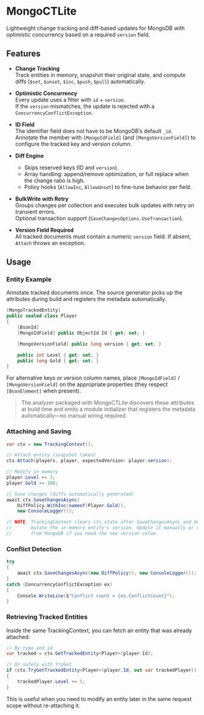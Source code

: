 # MongoCTLite

Lightweight change tracking and diff-based updates for MongoDB with optimistic concurrency based on a required `version` field.

## Features

- **Change Tracking**  
  Track entities in memory, snapshot their original state, and compute diffs (`$set`, `$unset`, `$inc`, `$push`, `$pull`) automatically.

- **Optimistic Concurrency**  
  Every update uses a filter with `id` + `version`.  
  If the `version` mismatches, the update is rejected with a `ConcurrencyConflictException`.

- **ID Field**  
  The identifier field does not have to be MongoDB’s default `_id`.  
  Annotate the member with `[MongoIdField]` (and `[MongoVersionField]`) to configure the tracked key and version column.

- **Diff Engine**  
  - Skips reserved keys (ID and `version`).  
  - Array handling: append/remove optimization, or full replace when the change ratio is high.  
  - Policy hooks (`AllowInc`, `AllowUnset`) to fine-tune behavior per field.

- **BulkWrite with Retry**  
  Groups changes per collection and executes bulk updates with retry on transient errors.  
  Optional transaction support (`SaveChangesOptions.UseTransaction`).

- **Version Field Required**  
  All tracked documents must contain a numeric `version` field. If absent, `Attach` throws an exception.


## Usage

### Entity Example

Annotate tracked documents once. The source generator picks up the attributes during build and registers the metadata automatically.

```cs
[MongoTrackedEntity]
public sealed class Player
{
    [BsonId]
    [MongoIdField] public ObjectId Id { get; set; }

    [MongoVersionField] public long version { get; set; }

    public int Level { get; set; }
    public long Gold { get; set; }
}
```

For alternative keys or version column names, place `[MongoIdField]` / `[MongoVersionField]` on the appropriate properties (they respect `[BsonElement]` when present).

> The analyzer packaged with MongoCTLite discovers these attributes at build time and emits a module initializer that registers the metadata automatically—no manual wiring required.

### Attaching and Saving
```cs
var ctx = new TrackingContext();

// Attach entity (snapshot taken)
ctx.Attach(players, player, expectedVersion: player.version);

// Modify in memory
player.Level += 1;
player.Gold += 100;

// Save changes (diffs automatically generated)
await ctx.SaveChangesAsync(
    DiffPolicy.WithInc(nameof(Player.Gold)),
    new ConsoleLogger());

// NOTE: TrackingContext clears its state after SaveChangesAsync and does not
//       mutate the in-memory entity's version. Update it manually or reload
//       from MongoDB if you need the new version value.
```

### Conflict Detection
```cs
try
{
    await ctx.SaveChangesAsync(new DiffPolicy(), new ConsoleLogger());
}
catch (ConcurrencyConflictException ex)
{
    Console.WriteLine($"Conflict count = {ex.ConflictCount}");
}
```
### Retrieving Tracked Entities

Inside the same TrackingContext, you can fetch an entity that was already attached:
```cs
// By type and id
var tracked = ctx.GetTrackedEntity<Player>(player.Id);

// Or safely with TryGet
if (ctx.TryGetTrackedEntity<Player>(player.Id, out var trackedPlayer))
{
    trackedPlayer.Level += 5;
}
```
This is useful when you need to modify an entity later in the same request scope without re-attaching it.
